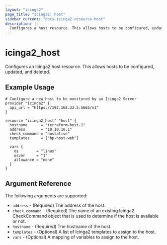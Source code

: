 ```yaml
---
layout: "icinga2"
page_title: "Icinga2: host"
sidebar_current: "docs-icinga2-resource-host"
description: |-
  Configures a host resource. This allows hosts to be configured, updated and deleted.
---
```


# icinga2\_host

Configures an Icinga2 host resource. This allows hosts to be configured, updated,
and deleted.

## Example Usage

```hcl
# Configure a new host to be monitored by an Icinga2 Server
provider "icinga2" {
  api_url = "https://192.168.33.5:5665/v1"
}

resource "icinga2_host" "host" {
  hostname      = "terraform-host-1"
  address       = "10.10.10.1"
  check_command = "hostalive"
  templates     = ["bp-host-web"]

  vars {
    os        = "linux"
    osver     = "1"
    allowance = "none"
  }
}
```

## Argument Reference

The following arguments are supported:

* `address`  - (Required) The address of the host.
* `check_command` - (Required) The name of an existing Icinga2 CheckCommand object that is used to determine if the host is available or not.
* `hostname` - (Required) The hostname of the host.
* `templates` - (Optional) A list of Icinga2 templates to assign to the host.
* `vars` - (Optional) A mapping of variables to assign to the host.

